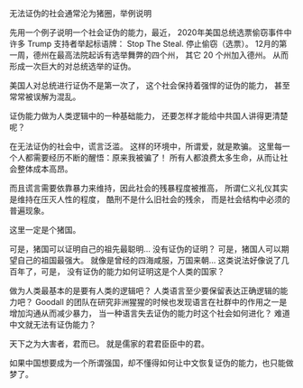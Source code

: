 
无法证伪的社会通常沦为猪圈，举例说明


先用一个例子说明一个社会证伪的能力，最近，
2020年美国总统选票偷窃事件中许多 Trump 支持者举起标语牌：
Stop The Steal.  停止偷窃（选票）。 
12月的第一周，德州在最高法院起诉有选举舞弊的四个州，
其它 20 个州加入德州。 从而形成一次巨大的对总统选举的证伪。

美国人对总统进行证伪不是第一次了，
这个社会保持着强悍的证伪的能力，
甚至常常被误解为混乱。

证伪能力做为人类逻辑中的一种基础能力，
还要怎样才能给中共国人讲得更清楚呢？

在无法证伪的社会中，谎言泛滥。
这样的环境中，所谓爱，就是欺骗。
这里每一个人都需要经历不断的醒悟：原来我被骗了！
所有人都浪费太多生命，从而让社会整体成本高昂。

而且谎言需要依靠暴力来维持，因此社会的残暴程度被推高，
所谓仁义礼仪其实是维持在压灭人性的程度，
酷刑不是什么旧社会的残余，
而是社会结构中必须的普遍现象。

这里一定是个猪国。

可是，猪国可以证明自己的祖先最聪明... 没有证伪的证明？
可是，猪国人可以期望自己的祖国最强大。
就像是曾经的四海咸服，万国来朝... 
这类说法好像说了几百年了，可是，
没有证伪的能力如何证明这是个人类的国家？

做为人类最基本的是要有人类的逻辑吧？ 
人类语言至少要保留表达正确逻辑的能力吧？
Goodall 的团队在研究非洲猩猩的时候也发现语言在社群中的作用之一是增加沟通从而减少暴力，
当一种语言失去证伪的能力时这个社会如何进化？
难道中文就无法有证伪能力？ 

天下之为大害者，君而已。 就是儒家的君君臣臣中的君。

如果中国想要成为一个所谓强国，却不懂得如何让中文恢复证伪的能力，也只能做梦了。


